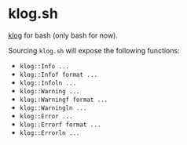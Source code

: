 # klog.sh

[klog](https://github.com/kubernetes/klog) for bash (only bash for now).

Sourcing `klog.sh` will expose the following functions:

- `klog::Info ...`
- `klog::Infof format ...`
- `klog::Infoln ...`
- `klog::Warning ...`
- `klog::Warningf format ...`
- `klog::Warningln ...`
- `klog::Error ...`
- `klog::Errorf format ...`
- `klog::Errorln ...`
